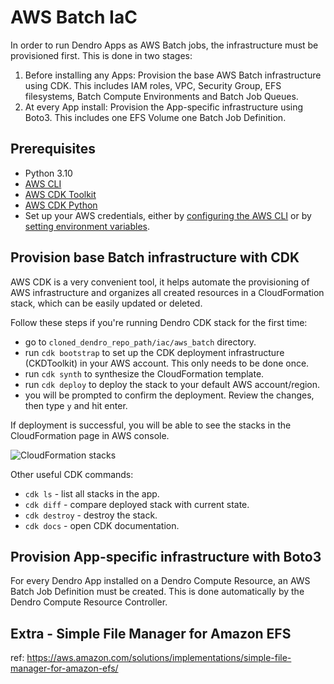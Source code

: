 # AWS Batch IaC

In order to run Dendro Apps as AWS Batch jobs, the infrastructure must be provisioned first. This is done in two stages:

1. Before installing any Apps: Provision the base AWS Batch infrastructure using CDK. This includes IAM roles, VPC, Security Group, EFS filesystems, Batch Compute Environments and Batch Job Queues.
2. At every App install: Provision the App-specific infrastructure using Boto3. This includes one EFS Volume one Batch Job Definition.

## Prerequisites

- Python 3.10
- [AWS CLI](https://docs.aws.amazon.com/cli/latest/userguide/getting-started-install.html)
- [AWS CDK Toolkit](https://docs.aws.amazon.com/cdk/latest/guide/cli.html)
- [AWS CDK Python](https://docs.aws.amazon.com/cdk/latest/guide/work-with-cdk-python.html)
- Set up your AWS credentials, either by [configuring the AWS CLI](https://docs.aws.amazon.com/cli/latest/userguide/cli-configure-quickstart.html) or by [setting environment variables](https://docs.aws.amazon.com/cli/latest/userguide/cli-configure-envvars.html).


## Provision base Batch infrastructure with CDK

AWS CDK is a very convenient tool, it helps automate the provisioning of AWS infrastructure and organizes all created resources in a CloudFormation stack, which can be easily updated or deleted.

Follow these steps if you're running Dendro CDK stack for the first time:
- go to `cloned_dendro_repo_path/iac/aws_batch` directory.
- run `cdk bootstrap` to set up the CDK deployment infrastructure (CKDToolkit) in your AWS account. This only needs to be done once.
- run `cdk synth` to synthesize the CloudFormation template.
- run `cdk deploy` to deploy the stack to your default AWS account/region.
- you will be prompted to confirm the deployment. Review the changes, then type `y` and hit enter.

If deployment is successful, you will be able to see the stacks in the CloudFormation page in AWS console.

![CloudFormation stacks](https://github.com/flatironinstitute/dendro/assets/3679296/87ca6dcd-fe59-4afc-b64f-4fcc24b64f86)

Other useful CDK commands:
- `cdk ls` - list all stacks in the app.
- `cdk diff` - compare deployed stack with current state.
- `cdk destroy` - destroy the stack.
- `cdk docs` - open CDK documentation.

## Provision App-specific infrastructure with Boto3

For every Dendro App installed on a Dendro Compute Resource, an AWS Batch Job Definition must be created. This is done automatically by the Dendro Compute Resource Controller.


## Extra - Simple File Manager for Amazon EFS

ref: https://aws.amazon.com/solutions/implementations/simple-file-manager-for-amazon-efs/